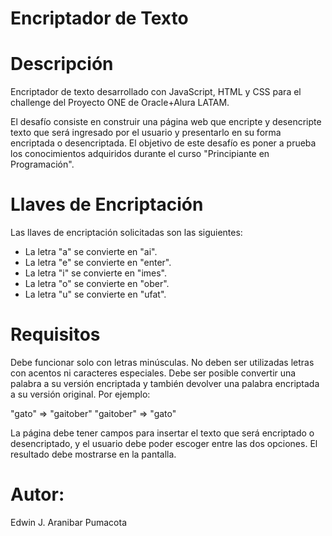 # Encriptador de Texto
# Descripción
Encriptador de texto desarrollado con JavaScript, HTML y CSS para el challenge del Proyecto ONE de Oracle+Alura LATAM.

El desafío consiste en construir una página web que encripte y desencripte texto que será ingresado por el usuario y presentarlo en su forma encriptada o desencriptada. El objetivo de este desafío es poner a prueba los conocimientos adquiridos durante el curso "Principiante en Programación".

# Llaves de Encriptación
Las llaves de encriptación solicitadas son las siguientes:

- La letra "a" se convierte en "ai".
- La letra "e" se convierte en "enter".
- La letra "i" se convierte en "imes".
- La letra "o" se convierte en "ober".
- La letra "u" se convierte en "ufat".

# Requisitos
Debe funcionar solo con letras minúsculas.
No deben ser utilizadas letras con acentos ni caracteres especiales.
Debe ser posible convertir una palabra a su versión encriptada y también devolver una palabra encriptada a su versión original.
Por ejemplo:

"gato" => "gaitober"
"gaitober" => "gato"

La página debe tener campos para insertar el texto que será encriptado o desencriptado, y el usuario debe poder escoger entre las dos opciones.
El resultado debe mostrarse en la pantalla.

# Autor:
Edwin J. Aranibar Pumacota
